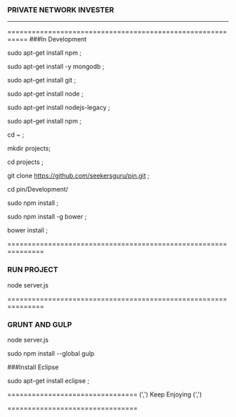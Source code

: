 ### PRIVATE NETWORK INVESTER

 -- -- -- -- -- -- -- -- -- -- -- 

===========================================================
###In Development 

sudo apt-get install npm ;

sudo apt-get install -y mongodb ;

sudo apt-get install git ;

sudo apt-get install node ;

sudo apt-get install nodejs-legacy ;

sudo apt-get install npm ;
 

cd ~ ;

mkdir projects;

cd projects ;

git clone https://github.com/seekersguru/pin.git ;

cd pin/Development/

sudo npm install ;

sudo npm install -g bower ;

bower install ;
  
 
===============================================================
### RUN PROJECT

node server.js

 
===============================================================
### GRUNT AND GULP

node server.js


sudo npm install --global gulp



###Install Eclipse 

sudo apt-get install eclipse ;




================================
(',')   Keep Enjoying (',')

================================






